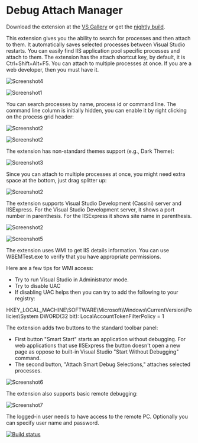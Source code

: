 ﻿# Debug Attach Manager

Download the extension at the  [VS Gallery](https://marketplace.visualstudio.com/items?itemName=ViktarKarpach.DebugAttachManager) or get the [nightly build](http://vsixgallery.com/extension/facf6f74-1cc6-44be-b57d-115d48b30021/).

This extension gives you the ability to search for processes and then attach to them. It automatically saves selected processes between Visual Studio restarts. You can easily find IIS application pool specific processes and attach to them. The extension has the attach shortcut key, by default, it is Ctrl+Shift+Alt+F5. You can attach to multiple processes at once. If you are a web developer, then you must have it.

![Screenshot4](Screenshots/screenshot4.png)

![Screenshot1](Screenshots/screenshot1.png)

You can search processes by name, process id or command line. The command line column is initially hidden, you can enable it by right clicking on the process grid header:

![Screenshot2](Screenshots/screenshot8.png)

![Screenshot2](Screenshots/screenshot9.png)

The extension has non-standard themes support (e.g., Dark Theme):

![Screenshot3](Screenshots/screenshot3.png)

Since you can attach to multiple processes at once, you might need extra space at the bottom, just drag splitter up:

![Screenshot2](Screenshots/screenshot10.png)

 The extension supports Visual Studio Development (Cassini) server and IISExpress. For the Visual Studio Development server, it shows a port number in parenthesis. For the IISExpress it shows site name in parenthesis.

 ![Screenshot2](Screenshots/screenshot2.png)

 ![Screenshot5](Screenshots/screenshot5.png)

 The extension uses WMI to get IIS details information. You can use WBEMTest.exe to verify that you have appropriate permissions. 
 
 Here are a few tips for WMI access:
 * Try to run Visual Studio in Administrator mode.
 * Try to disable UAC
 * If disabling UAC helps then you can try to add the following to your registry:
 
 HKEY_LOCAL_MACHINE\SOFTWARE\Microsoft\Windows\CurrentVersion\Policies\System
 DWORD(32 bit): LocalAccountTokenFilterPolicy = 1

The extension adds two buttons to the standard toolbar panel:
* First button "Smart Start" starts an application without debugging. For web applications that use IISExpress the button doesn't open a new page as oppose to built-in Visual Studio "Start Without Debugging" command.
* The second button, "Attach Smart Debug Selections," attaches selected processes.

![Screenshot6](Screenshots/screenshot6.png)

The extension also supports basic remote debugging:

![Screenshot7](Screenshots/screenshot7.png)

The logged-in user needs to have access to the remote PC. Optionally you can specify user name and password. 

[![Build status](https://ci.appveyor.com/api/projects/status/9mw67f51ocxiychg?svg=true)](https://ci.appveyor.com/project/karpach/debug-attach-manager)
